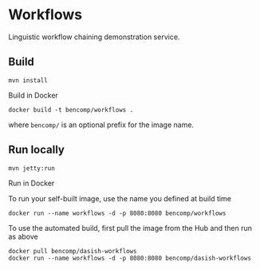 Workflows
=========

Linguistic workflow chaining demonstration service.


Build
-----
```
mvn install
```

Build in Docker
```
docker build -t bencomp/workflows .
```

where `bencomp/` is an optional prefix for the image name.

Run locally
-----------
```
mvn jetty:run
```

Run in Docker

To run your self-built image, use the name you defined at build time
```
docker run --name workflows -d -p 8080:8080 bencomp/workflows
```

To use the automated build, first pull the image from the Hub and then run as above
```
docker pull bencomp/dasish-workflows
docker run --name workflows -d -p 8080:8080 bencomp/dasish-workflows
```
